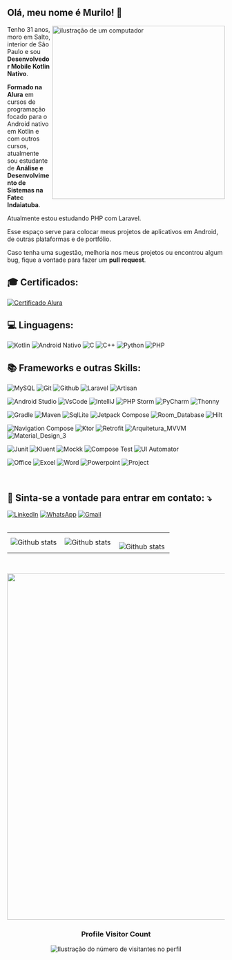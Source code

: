 ## Olá, meu nome é <strong>Murilo</strong>! 👋

<img src="https://raw.githubusercontent.com/MicaelliMedeiros/micaellimedeiros/master/image/computer-illustration.png" alt="ilustração de um computador" min-width="400px" max-width="400px" width="400px" align="right">

<p align="left"> 
Tenho 31 anos, moro em Salto, interior de São Paulo e sou <strong>Desenvolvedor Mobile Kotlin Nativo</strong>.

<strong>Formado na Alura</strong> em cursos de programação focado para o Android nativo em Kotlin e com outros cursos, atualmente sou estudante de <strong>Análise e Desenvolvimento de Sistemas na Fatec Indaiatuba</strong>.

Atualmente estou estudando PHP com Laravel.

Esse espaço serve para colocar meus projetos de aplicativos em Android, de outras plataformas e de portfólio.

Caso tenha uma sugestão, melhoria nos meus projetos ou encontrou algum bug, fique a vontade para fazer um <strong> pull request</strong>.
</br>
<h2 align="left">
 🎓 Certificados:
</h2>
<a href="https://cursos.alura.com.br/user/murilo-bioni/fullCertificate/c84457af862999f9efb9772eb8b75761" title="Certificado Alura" target="_blank">
<img src="https://img.shields.io/badge/Certificado%20Alura-001333?style=for-the-badge" alt="Certificado Alura"/></a>

<h2 align="left">
 💻 Linguagens:
</h2>

![Kotlin](https://img.shields.io/badge/Kotlin-0095D5?&style=for-the-badge&logo=kotlin&logoColor=white)
![Android Nativo](https://img.shields.io/badge/Android-3DDC84?style=for-the-badge&logo=android&logoColor=white)
![C](https://img.shields.io/badge/C-00599C?style=for-the-badge&logo=c&logoColor=white)
![C++](https://img.shields.io/badge/C%2B%2B-00599C?style=for-the-badge&logo=c%2B%2B&logoColor=white)
![Python](https://img.shields.io/badge/Python-FFD43B?style=for-the-badge&logo=python&logoColor=blue)
![PHP](https://img.shields.io/badge/PHP-777BB4?style=for-the-badge&logo=php&logoColor=white)

<p align="left">

<h2 align="left">
 📚 Frameworks e outras Skills:
</h2>

![MySQL](https://img.shields.io/badge/MySQL-00000F?style=for-the-badge&logo=mysql&logoColor=white)
![Git](https://img.shields.io/badge/Git-E34F26?style=for-the-badge&logo=git&logoColor=white)
![Github](https://img.shields.io/badge/GitHub-100000?style=for-the-badge&logo=github&logoColor=white)
![Laravel](https://img.shields.io/badge/Laravel-FF2D20?style=for-the-badge&logo=laravel&logoColor=white)
![Artisan](https://img.shields.io/badge/Artistic--2.0-blue?style=for-the-badge)

![Android Studio](https://img.shields.io/badge/Android_Studio-3DDC84?style=for-the-badge&logo=android-studio&logoColor=white)
![VsCode](https://img.shields.io/badge/VSCode-0078D4?style=for-the-badge&logo=visual%20studio%20code&logoColor=white)
![IntelliJ](https://img.shields.io/badge/IntelliJ_IDEA-000000.svg?style=for-the-badge&logo=intellij-idea&logoColor=white)
![PHP Storm](http://img.shields.io/badge/-PHPStorm-181717?style=for-the-badge&logo=phpstorm&logoColor=white)
![PyCharm]( 	https://img.shields.io/badge/PyCharm-000000.svg?&style=for-the-badge&logo=PyCharm&logoColor=white)
![Thonny](https://img.shields.io/badge/Thonny-FFD43B?style=for-the-badge&logo=python&logoColor=blue)

![Gradle](https://img.shields.io/badge/Gradle-02303A?style=for-the-badge&logo=gradle&logoColor=white)
![Maven](https://img.shields.io/badge/Maven-C71A36?style=for-the-badge&logo=apachemaven&logoColor=white)
![SqlLite](https://img.shields.io/badge/SQLite-07405E?style=for-the-badge&logo=sqlite&logoColor=white)
![Jetpack Compose](https://img.shields.io/badge/Jetpack_Compose-4285F4?style=for-the-badge&logo=jetpackcompose&logoColor=white)
![Room_Database](https://img.shields.io/badge/Room_Database-3DDC84?style=for-the-badge&logo=android&logoColor=white)
![Hilt](https://img.shields.io/badge/Hilt-2596be?style=for-the-badge&logo=android&logoColor=white)

![Navigation Compose](https://img.shields.io/badge/Navigation_Compose-3DDC84?style=for-the-badge&logo=android&logoColor=white)
![Ktor](https://img.shields.io/badge/Ktor-ff7500?style=for-the-badge&logo=android&logoColor=white)
![Retrofit](https://img.shields.io/badge/Retrofit-50bc84?style=for-the-badge&logo=android&logoColor=white)
![Arquitetura_MVVM](https://img.shields.io/badge/Arquitetura_MVVM-3DDC84?style=for-the-badge&logo=android&logoColor=white)
![Material_Design_3](https://img.shields.io/badge/Material_Design_3-757575?style=for-the-badge&logo=materialdesign&logoColor=white)

![Junit](https://img.shields.io/badge/Junit5-25A162?style=for-the-badge&logo=junit5&logoColor=white)
![Kluent](https://img.shields.io/badge/Kluent-292929?style=for-the-badge&logo=android&logoColor=white)
![Mockk](https://img.shields.io/badge/Mockk-fe1097?style=for-the-badge&logo=android&logoColor=white)
![Compose Test](https://img.shields.io/badge/Compose_Test-25A162?style=for-the-badge&logo=junit5&logoColor=white)
![UI Automator](https://img.shields.io/badge/UI_Automator-3DDC84?style=for-the-badge&logo=android&logoColor=white)

![Office](https://img.shields.io/badge/Microsoft_Office-D83B01?style=for-the-badge&logo=microsoft-office&logoColor=white)
![Excel](https://img.shields.io/badge/Microsoft_Excel-217346?style=for-the-badge&logo=microsoft-excel&logoColor=white)
![Word](https://img.shields.io/badge/Microsoft_Word-2B579A?style=for-the-badge&logo=microsoft-word&logoColor=white)
![Powerpoint](https://img.shields.io/badge/Microsoft_PowerPoint-B7472A?style=for-the-badge&logo=microsoft-powerpoint&logoColor=white)
![Project](https://img.shields.io/badge/Microsoft_Project-217346?style=for-the-badge&logo=microsoft-excel&logoColor=white)

</br>
<h2 align="left">
  📱 Sinta-se a vontade para entrar em contato: ⤵️
</h2>

<a href="https://www.linkedin.com/in/murilo-bioni-caruso-5a1b41136/" title="LinkedIn" target="_blank">
<img src="https://img.shields.io/badge/LinkedIn-0077B5?style=for-the-badge&logo=linkedin&logoColor=white" alt="LinkedIn"/></a>

<a href="https://wa.me/+5511975431555" title="WhatsApp" target="_blank">
<img src="https://img.shields.io/badge/WhatsApp-25D366?style=for-the-badge&logo=whatsapp&logoColor=white" alt="WhatsApp"/></a>

<a href="mailto:murilob.programador@gmail.com" title="Gmail" target="_blank">
<img src="https://img.shields.io/badge/Gmail-D14836?style=for-the-badge&logo=gmail&logoColor=white" alt="Gmail"/></a>

<br>
<br>
<table>
  <tr>
    <td>
      <img
        align="left"
        src="https://github-readme-stats.vercel.app/api?username=MuriTG25&theme=dark&hide_border=false&include_all_commits=true&count_private=true"
        alt="Github stats"
      />
    </td>
    <td>
      <img
        align="left"
        src="https://github-readme-stats.vercel.app/api/top-langs/?username=MuriTG25&theme=dark&hide_border=false&include_all_commits=false&count_private=true&layout=compact"
        alt="Github stats"
      />
    </td>
    <td>
      <br />
      <img
        align="left"
        src="https://github-readme-streak-stats.herokuapp.com/?user=MuriTG25&theme=dark&hide_border=false"
        alt="Github stats"
      />
    </td>
  </tr>
</table>

<br>

<p align="center">
  <a
    href="https://github.com/ryo-ma/github-profile-trophy"
    title="repositório de troféus"
  >
    <img
      width="800"
      src="https://github-profile-trophy.vercel.app/?username=MuriTG25&column=8&theme=darkhub&no-frame=true&no-bg=true"
    />
  </a>
</p>

<div align="center">
  <h3><b>Profile Visitor Count</b></h3>
</div>

<p align="center">
  <img
    src="https://profile-counter.glitch.me/MuriTG25/count.svg"
    alt="Ilustração do número de visitantes no perfil"
  />
</p>
